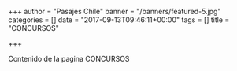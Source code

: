 +++
author = "Pasajes Chile"
banner = "/banners/featured-5.jpg"
categories = []
date = "2017-09-13T09:46:11+00:00"
tags = []
title = "CONCURSOS"

+++


Contenido de la pagina CONCURSOS